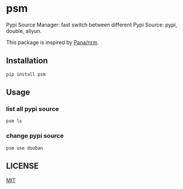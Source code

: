 # psm

Pypi Source Manager: fast switch between different Pypi Source: pypi, double, aliyun.


This package is inspired by [Pana/nrm](https://github.com/Pana/nrm).

## Installation

```
pip install psm
```


## Usage

### list all pypi source

```
psm ls
```

### change pypi source

```
psm use douban
```

## LICENSE

[MIT](LICENSE)
